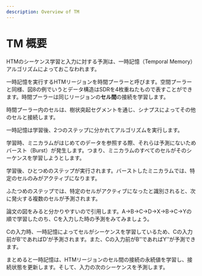 ```yaml
---
description: Overview of TM
---
```


# TM 概要

HTMのシーケンス学習と入力に対する予測は、一時記憶（Temporal Memory）アルゴリズムによっておこなわれます。

一時記憶を実行するHTMリージョンを時間プーラーと呼びます。空間プーラーと同様、図8の例でいうとデータ構造はSDRを4枚重ねたもので表すことができます。時間プーラーは同じリージョンの**セル間**の接続を学習します。

時間プーラー内のセルは、樹状突起セグメントを通じ、シナプスによってその他のセルと接続します。

一時記憶は学習後、2つのステップに分かれてアルゴリズムを実行します。

学習時、ミニカラムがはじめてのデータを参照する際、それらは予測にないためバースト（Burst）が発生します。つまり、ミニカラムのすべてのセルがそのシーケンスを学習しようとします。

学習後、ひとつめのステップが実行されます。バーストしたミニカラムでは、特定のセルのみがアクティブになります。

ふたつめのステップでは、特定のセルがアクティブになったと識別されると、次に発火する複数のセルが予測されます。

論文の図をみると分かりやすいので引用します。A→B→C→D→X→B→C→Yの順で学習したのち、Cを入力した時の予測をみてみましょう。

Cの入力時、一時記憶によってセルがシーケンスを学習しているため、Cの入力前がB’であればD’が予測されます。また、Cの入力前がB’’であればY’’が予測できます。

まとめると一時記憶は、HTMリージョンのセル間の接続の永続値を学習し、接続状態を更新します。そして、入力の次のシーケンスを予測します。

